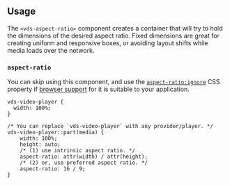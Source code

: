 ## Usage

The `<vds-aspect-ratio>` component creates a container that will try to hold the dimensions of the
desired aspect ratio. Fixed dimensions are great for creating uniform and responsive boxes,
or avoiding layout shifts while media loads over the network.

<slot name="usage" />

### `aspect-ratio`

You can skip using this component, and use the [`aspect-ratio:ignore`](https://developer.mozilla.org/en-US/docs/Web/CSS/aspect-ratio)
CSS property if [browser support](https://caniuse.com/mdn-css_properties_aspect-ratio) for it is
suitable to your application.

```css:copy
vds-video-player {
  width: 100%;
}

/* You can replace `vds-video-player` with any provider/player. */
vds-video-player::part(media) {
	width: 100%;
	height: auto;
	/* (1) use intrinsic aspect ratio. */
	aspect-ratio: attr(width) / attr(height);
	/* (2) or, use preferred aspect ratio. */
	aspect-ratio: 16 / 9;
}
```
